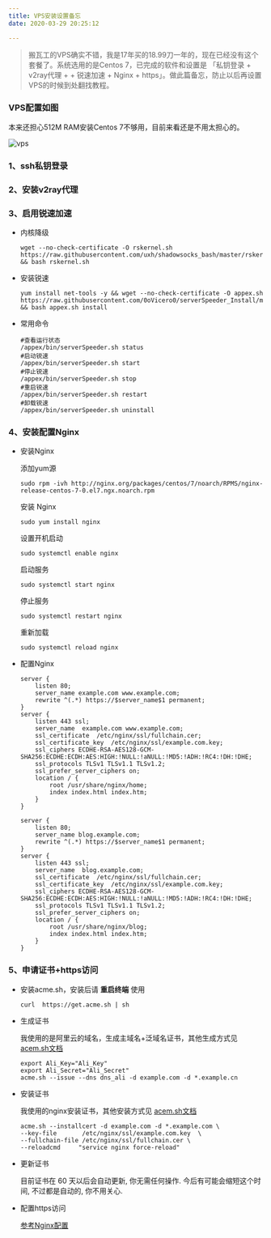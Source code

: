 ```yaml
---
title: VPS安装设置备忘
date: 2020-03-29 20:25:12

---
```


> 搬瓦工的VPS确实不错，我是17年买的18.99刀一年的，现在已经没有这个套餐了。系统选用的是Centos 7，已完成的软件和设置是 「私钥登录 + v2ray代理 +  + 锐速加速 + Nginx + https」。做此篇备忘，防止以后再设置VPS的时候到处翻找教程。

### VPS配置如图

本来还担心512M RAM安装Centos 7不够用，目前来看还是不用太担心的。

![vps](https://i.loli.net/2020/03/29/cjf8SFQw5WXaLEk.png)

### 1、ssh私钥登录

### 2、安装v2ray代理

### 3、启用锐速加速

- 内核降级

  ```shell
  wget --no-check-certificate -O rskernel.sh https://raw.githubusercontent.com/uxh/shadowsocks_bash/master/rskernel.sh && bash rskernel.sh
  ```

- 安装锐速

  ```shell
  yum install net-tools -y && wget --no-check-certificate -O appex.sh https://raw.githubusercontent.com/0oVicero0/serverSpeeder_Install/master/appex.sh && bash appex.sh install
  ```

- 常用命令

  ```shell
  #查看运行状态
  /appex/bin/serverSpeeder.sh status
  #启动锐速
  /appex/bin/serverSpeeder.sh start
  #停止锐速
  /appex/bin/serverSpeeder.sh stop
  #重启锐速
  /appex/bin/serverSpeeder.sh restart
  #卸载锐速
  /appex/bin/serverSpeeder.sh uninstall
  ```

### 4、安装配置Nginx

- 安装Nginx

  添加yum源

  ```shell
  sudo rpm -ivh http://nginx.org/packages/centos/7/noarch/RPMS/nginx-release-centos-7-0.el7.ngx.noarch.rpm
  ```

  安装 Nginx

  ```shell
  sudo yum install nginx
  ```

  设置开机启动

  ```shell
  sudo systemctl enable nginx
  ```

  启动服务

  ```shell
  sudo systemctl start nginx
  ```

  停止服务

  ```shell
  sudo systemctl restart nginx
  ```

  重新加载

  ```shell
  sudo systemctl reload nginx
  ```

- 配置Nginx

  ```nginx
  server {
      listen 80;
      server_name example.com www.example.com;
      rewrite ^(.*) https://$server_name$1 permanent;
  }
  server {
      listen 443 ssl;
      server_name  example.com www.example.com;
      ssl_certificate  /etc/nginx/ssl/fullchain.cer;
      ssl_certificate_key  /etc/nginx/ssl/example.com.key;
      ssl_ciphers ECDHE-RSA-AES128-GCM-SHA256:ECDHE:ECDH:AES:HIGH:!NULL:!aNULL:!MD5:!ADH:!RC4:!DH:!DHE;
      ssl_protocols TLSv1 TLSv1.1 TLSv1.2;
      ssl_prefer_server_ciphers on;
      location / {
          root /usr/share/nginx/home;
          index index.html index.htm;
      }
  }
  
  server {
      listen 80;
      server_name blog.example.com;
      rewrite ^(.*) https://$server_name$1 permanent;
  }
  server {
      listen 443 ssl;
      server_name  blog.example.com;
      ssl_certificate  /etc/nginx/ssl/fullchain.cer;
      ssl_certificate_key  /etc/nginx/ssl/example.com.key;
      ssl_ciphers ECDHE-RSA-AES128-GCM-SHA256:ECDHE:ECDH:AES:HIGH:!NULL:!aNULL:!MD5:!ADH:!RC4:!DH:!DHE;
      ssl_protocols TLSv1 TLSv1.1 TLSv1.2;
      ssl_prefer_server_ciphers on;
      location / {
          root /usr/share/nginx/blog;
          index index.html index.htm;
      }
  }
  ```

### 5、申请证书+https访问

- 安装acme.sh，安装后请 **重启终端** 使用

  ```shell
  curl  https://get.acme.sh | sh
  ```

- 生成证书

  我使用的是阿里云的域名，生成主域名+泛域名证书，其他生成方式见 [acem.sh文档](https://github.com/acmesh-official/acme.sh/wiki/%E8%AF%B4%E6%98%8E)

  ```shell
  export Ali_Key="Ali_Key"
  export Ali_Secret="Ali_Secret"
  acme.sh --issue --dns dns_ali -d example.com -d *.example.cn
  ```

- 安装证书

  我使用的nginx安装证书，其他安装方式见 [acem.sh文档](https://github.com/acmesh-official/acme.sh/wiki/%E8%AF%B4%E6%98%8E)

  ```shell
  acme.sh --installcert -d example.com -d *.example.com \
  --key-file       /etc/nginx/ssl/example.com.key  \
  --fullchain-file /etc/nginx/ssl/fullchain.cer \
  --reloadcmd     "service nginx force-reload"
  ```

- 更新证书

  目前证书在 60 天以后会自动更新, 你无需任何操作. 今后有可能会缩短这个时间, 不过都是自动的, 你不用关心.

- 配置https访问

  <a href="###4、安装配置Nginx">参考Nginx配置</a>

  


